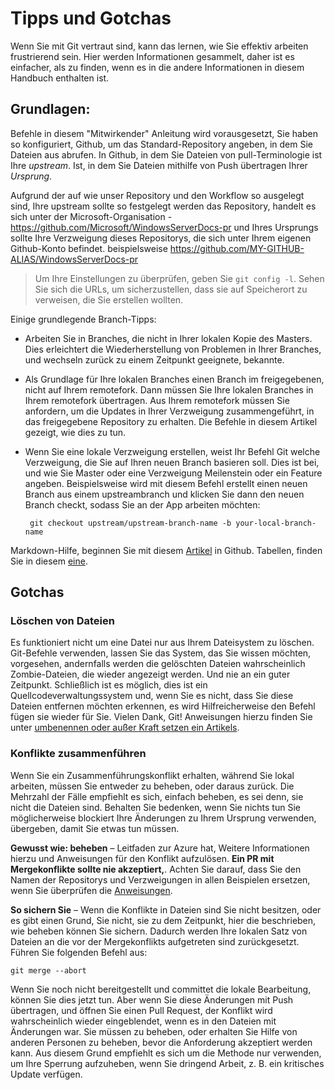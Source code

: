 # <a name="tips-and-gotchas"></a>Tipps und Gotchas

Wenn Sie mit Git vertraut sind, kann das lernen, wie Sie effektiv arbeiten frustrierend sein. Hier werden Informationen gesammelt, daher ist es einfacher, als zu finden, wenn es in die andere Informationen in diesem Handbuch enthalten ist.

## <a name="basics"></a>Grundlagen:

Befehle in diesem "Mitwirkender" Anleitung wird vorausgesetzt, Sie haben so konfiguriert, Github, um das Standard-Repository angeben, in dem Sie Dateien aus abrufen. In Github, in dem Sie Dateien von pull-Terminologie ist Ihre *upstream*. Ist, in dem Sie Dateien mithilfe von Push übertragen Ihrer *Ursprung*. 

Aufgrund der auf wie unser Repository und den Workflow so ausgelegt sind, Ihre upstream sollte so festgelegt werden das Repository, handelt es sich unter der Microsoft-Organisation - https://github.com/Microsoft/WindowsServerDocs-pr und Ihres Ursprungs sollte Ihre Verzweigung dieses Repositorys, die sich unter Ihrem eigenen Github-Konto befindet. beispielsweise https://github.com/MY-GITHUB-ALIAS/WindowsServerDocs-pr 

>Um Ihre Einstellungen zu überprüfen, geben Sie ```git config -l```. Sehen Sie sich die URLs, um sicherzustellen, dass sie auf Speicherort zu verweisen, die Sie erstellen wollten.

Einige grundlegende Branch-Tipps:

-  Arbeiten Sie in Branches, die nicht in Ihrer lokalen Kopie des Masters. Dies erleichtert die Wiederherstellung von Problemen in Ihrer Branches, und wechseln zurück zu einem Zeitpunkt geeignete, bekannte.

-  Als Grundlage für Ihre lokalen Branches einen Branch im freigegebenen, nicht auf Ihrem remotefork. Dann müssen Sie Ihre lokalen Branches in Ihrem remotefork übertragen. Aus Ihrem remotefork müssen Sie anfordern, um die Updates in Ihrer Verzweigung zusammengeführt, in das freigegebene Repository zu erhalten. Die Befehle in diesem Artikel gezeigt, wie dies zu tun.

-  Wenn Sie eine lokale Verzweigung erstellen, weist Ihr Befehl Git welche Verzweigung, die Sie auf Ihren neuen Branch basieren soll. Dies ist bei, und wie Sie Master oder eine Verzweigung Meilenstein oder ein Feature angeben. Beispielsweise wird mit diesem Befehl erstellt einen neuen Branch aus einem upstreambranch und klicken Sie dann den neuen Branch checkt, sodass Sie an der App arbeiten möchten:

        git checkout upstream/upstream-branch-name -b your-local-branch-name

Markdown-Hilfe, beginnen Sie mit diesem [Artikel](https://help.github.com/articles/getting-started-with-writing-and-formatting-on-github/) in Github. Tabellen, finden Sie in diesem [eine](https://help.github.com/articles/organizing-information-with-tables/).

## <a name="gotchas"></a>Gotchas

### <a name="deleting-files"></a>Löschen von Dateien
Es funktioniert nicht um eine Datei nur aus Ihrem Dateisystem zu löschen. Git-Befehle verwenden, lassen Sie das System, das Sie wissen möchten, vorgesehen, andernfalls werden die gelöschten Dateien wahrscheinlich Zombie-Dateien, die wieder angezeigt werden. Und nie an ein guter Zeitpunkt. Schließlich ist es möglich, dies ist ein Quellcodeverwaltungssystem und, wenn Sie es nicht, dass Sie diese Dateien entfernen möchten erkennen, es wird Hilfreicherweise den Befehl fügen sie wieder für Sie. Vielen Dank, Git! Anweisungen hierzu finden Sie unter [umbenennen oder außer Kraft setzen ein Artikels](rename-r-retire.md).

### <a name="merge-conflicts"></a>Konflikte zusammenführen

Wenn Sie ein Zusammenführungskonflikt erhalten, während Sie lokal arbeiten, müssen Sie entweder zu beheben, oder daraus zurück. Die Mehrzahl der Fälle empfiehlt es sich, einfach beheben, es sei denn, sie nicht die Dateien sind. Behalten Sie bedenken, wenn Sie nichts tun Sie möglicherweise blockiert Ihre Änderungen zu Ihrem Ursprung verwenden, übergeben, damit Sie etwas tun müssen.

**Gewusst wie: beheben** – Leitfaden zur Azure hat, Weitere Informationen hierzu und Anweisungen für den Konflikt aufzulösen. **Ein PR mit Mergekonflikte sollte nie akzeptiert,**. Achten Sie darauf, dass Sie den Namen der Repositorys und Verzweigungen in allen Beispielen ersetzen, wenn Sie überprüfen die [Anweisungen](https://microsoft.sharepoint.com/teams/azurecontentguidance/wiki/Pages/Resolve%20a%20local%20merge%20conflict%20yourself.aspx). 

**So sichern Sie** – Wenn die Konflikte in Dateien sind Sie nicht besitzen, oder es gibt einen Grund, Sie nicht, sie zu dem Zeitpunkt, hier die beschrieben, wie beheben können Sie sichern. Dadurch werden Ihre lokalen Satz von Dateien an die vor der Mergekonflikts aufgetreten sind zurückgesetzt. Führen Sie folgenden Befehl aus:

```git merge --abort```

Wenn Sie noch nicht bereitgestellt und committet die lokale Bearbeitung, können Sie dies jetzt tun. Aber wenn Sie diese Änderungen mit Push übertragen, und öffnen Sie einen Pull Request, der Konflikt wird wahrscheinlich wieder eingeblendet, wenn es in den Dateien mit Änderungen war. Sie müssen zu beheben, oder erhalten Sie Hilfe von anderen Personen zu beheben, bevor die Anforderung akzeptiert werden kann. Aus diesem Grund empfiehlt es sich um die Methode nur verwenden, um Ihre Sperrung aufzuheben, wenn Sie dringend Arbeit, z. B. ein kritisches Update verfügen.


